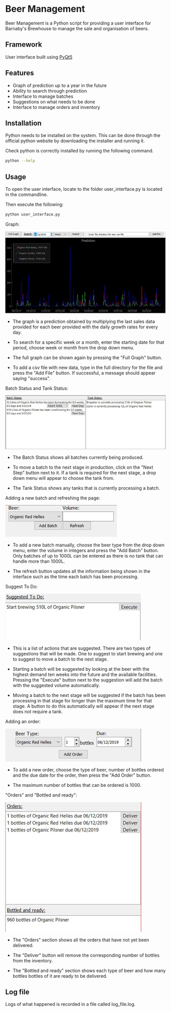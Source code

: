 # Beer Management

Beer Management is a Python script for providing a user interface for
Barnaby's Brewhouse to manage the sale and organisation of beers.

## Framework
User interface built using [PyQt5](https://github.com/PyQt5)

## Features
* Graph of prediction up to a year in the future
* Ability to search through prediction
* Interface to manage batches
* Suggestions on what needs to be done
* Interface to manage orders and inventory


## Installation

Python needs to be installed on the system. This can be done through the
official python website by downloading the installer and running it.

Check python is correctly installed by running the following command.

```bash
python --help
```

## Usage
To open the user interface, locate to the folder user_interface.py is located in the commandline.

Then execute the following:
```bash
python user_interface.py
```

Graph:

![Graph Image](Images/screenshot1.JPG)
* The graph is a prediction obtained by multiplying the last sales data provided
for each beer provided with the daily growth rates for every day.

* To search for a specific week or a month, enter the starting date for 
that period, choose week or month from the drop down menu.

* The full graph can be shown again by pressing the "Full Graph" button.

* To add a csv file with new data, type in the full directory for the file 
and press the "Add File" button. If successful, a message should appear
saying "success".

Batch Status and Tank Status:

![Status Image](Images/screenshot2.JPG)
* The Batch Status shows all batches currently being produced.

* To move a batch to the next stage in production, click on the "Next Step"
button next to it. If a tank is required for the next stage, a drop down
menu will appear to choose the tank from.

* The Tank Status shows any tanks that is currently processing a batch.

Adding a new batch and refreshing the page:

![Add Image](Images/screenshot3.JPG)
* To add a new batch manually, choose the beer type from the drop down menu,
enter the volume in integers and press the "Add Batch" button. Only batches 
of up to 1000L can be entered as there is no tank that can handle more than
1000L.

* The refresh button updates all the information being shown in the interface
such as the time each batch has been processing.

Suggest To Do:

![Suggestion Image](Images/screenshot4.JPG)
* This is a list of actions that are suggested. There are two types of 
suggestions that will be made. One to suggest to start brewing and one to
suggest to move a batch to the next stage.

* Starting a batch will be suggested by looking at the beer with the highest
demand ten weeks into the future and the available facilities. Pressing the 
"Execute" button next to the suggestion will add the batch with the 
suggested volume automatically.

* Moving a batch to the next stage will be suggested if the batch has been
processing in that stage for longer than the maximum time for that stage. 
A button to do this automatically will appear if the next stage does not
require a tank.

Adding an order:

![Order Image](Images/screenshot5.JPG)
* To add a new order, choose the type of beer, number of bottles ordered
and the due date for the order, then press the "Add Order" button.

* The maximum number of bottles that can be ordered is 1000.

"Orders" and "Bottled and ready":

![Order and Ready Image](Images/screenshot6.JPG)
* The "Orders" section shows all the orders that have not yet been 
delivered.

* The "Deliver" button will remove the corresponding number of bottles from 
the inventory.

* The "Bottled and ready" section shows each type of beer and how many bottles
bottles of it are ready to be delivered.

## Log file
Logs of what happened is recorded in a file called log_file.log.
